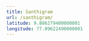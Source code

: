 ```yaml
---
title: Santhigram
url: /santhigram/
latitude: 9.806279400000001
longitude: 77.09622490000001
---
```

